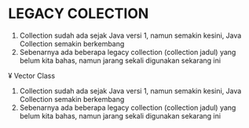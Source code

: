 # LEGACY COLECTION

1. Collection sudah ada sejak Java versi 1, namun semakin kesini, Java Collection semakin berkembang
2. Sebenarnya ada beberapa legacy collection (collection jadul) yang belum kita bahas, namun jarang sekali digunakan sekarang ini


¥ Vector Class
1. Collection sudah ada sejak Java versi 1, namun semakin kesini, Java Collection semakin berkembang
2. Sebenarnya ada beberapa legacy collection (collection jadul) yang belum kita bahas, namun jarang sekali digunakan sekarang ini
